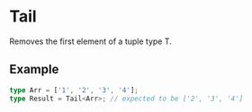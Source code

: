 # Tail<T>

Removes the first element of a tuple type T.

## Example
```ts
type Arr = ['1', '2', '3', '4'];
type Result = Tail<Arr>; // expected to be ['2', '3', '4']
```

